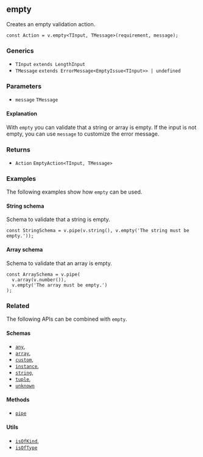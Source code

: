 empty
-----

Creates an empty validation action.

    const Action = v.empty<TInput, TMessage>(requirement, message);
    

### Generics

*   `TInput` `extends LengthInput`
*   `TMessage` `extends ErrorMessage<EmptyIssue<TInput>> | undefined`

### Parameters

*   `message` `TMessage`

#### Explanation

With `empty` you can validate that a string or array is empty. If the input is not empty, you can use `message` to customize the error message.

### Returns

*   `Action` `EmptyAction<TInput, TMessage>`

### Examples

The following examples show how `empty` can be used.

#### String schema

Schema to validate that a string is empty.

    const StringSchema = v.pipe(v.string(), v.empty('The string must be empty.'));
    

#### Array schema

Schema to validate that an array is empty.

    const ArraySchema = v.pipe(
      v.array(v.number()),
      v.empty('The array must be empty.')
    );
    

### Related

The following APIs can be combined with `empty`.

#### Schemas

*   [`any`](any.md),
*   [`array`](array.md),
*   [`custom`](custom.md),
*   [`instance`](instance.md),
*   [`string`](string.md),
*   [`tuple`](tuple.md),
*   [`unknown`](unknown.md)

#### Methods

*   [`pipe`](pipe.md)

#### Utils

*   [`isOfKind`](isOfKind.md),
*   [`isOfType`](isOfType.md)